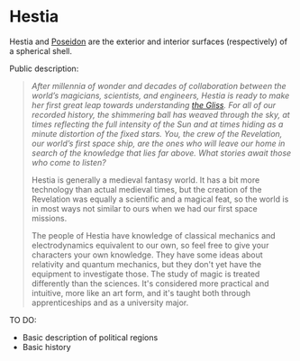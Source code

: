 # Hestia

Hestia and [Poseidon](./Poseidon.md) are the exterior and interior surfaces (respectively) of a spherical shell.

Public description:

> *After millennia of wonder and decades of collaboration between the world’s magicians, scientists, and engineers, Hestia is ready to make her first great leap towards understanding [the Gliss](./Gliss.md).  For all of our recorded history, the shimmering ball has weaved through the sky, at times reflecting the full intensity of the Sun and at times hiding as a minute distortion of the fixed stars.  You, the crew of the Revelation, our world’s first space ship, are the ones who will leave our home in search of the knowledge that lies far above.  What stories await those who come to listen?*
>
> Hestia is generally a medieval fantasy world.  It has a bit more technology than actual medieval times, but the creation of the Revelation was equally a scientific and a magical feat, so the world is in most ways not similar to ours when we had our first space missions.
>
> The people of Hestia have knowledge of classical mechanics and electrodynamics equivalent to our own, so feel free to give your characters your own knowledge.  They have some ideas about relativity and quantum mechanics, but they don't yet have the equipment to investigate those.  The study of magic is treated differently than the sciences.  It's considered more practical and intuitive, more like an art form, and it's taught both through apprenticeships and as a university major.

TO DO:

- Basic description of political regions
- Basic history
